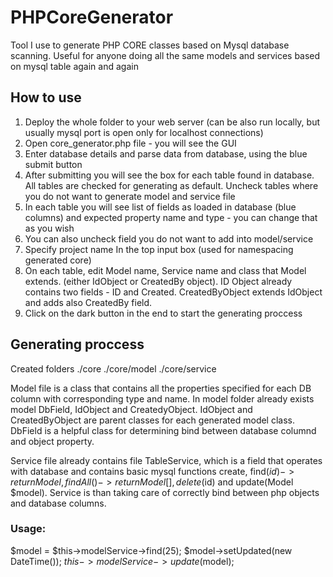 # PHPCoreGenerator
Tool I use to generate PHP CORE classes based on Mysql database scanning. Useful for anyone doing all the same models and services based on mysql table again and again

## How to use
1) Deploy the whole folder to your web server (can be also run locally, but usually mysql port is open only for localhost connections)
2) Open core_generator.php file - you will see the GUI
3) Enter database details and parse data from database, using the blue submit button
4) After submitting you will see the box for each table found in database. All tables are checked for generating as default. Uncheck tables where you do not want to generate model and service file
5) In each table you will see list of fields as loaded in database (blue columns) and expected property name and type - you can change that as you wish
6) You can also uncheck field you do not want to add into model/service
7) Specify project name In the top input box (used for namespacing generated core)
8) On each table, edit Model name, Service name and class that Model extends. (either IdObject or CreatedBy object). ID Object already contains two fields - ID and Created. CreatedByObject extends IdObject and adds also CreatedBy field.
9) Click on the dark button in the end to start the generating proccess

## Generating proccess
Created folders 
./core
./core/model
./core/service

Model file is a class that contains all the properties specified for each DB column with corresponding type and name. In model folder already exists model DbField, IdObject and CreatedyObject. IdObject and CreatedByObject are parent classes for each generated model class. DbField is a helpful class for determining bind between database columnd and object property.

Service file already contains file TableService, which is a field that operates with database and contains basic mysql functions create, find($id) -> return Model, findAll() -> return Model[], delete($id) and update(Model $model). Service is than taking care of correctly bind between php objects and database columns.

### Usage:
$model = $this->modelService->find(25);
$model->setUpdated(new DateTime());
$this->modelService->update($model);
